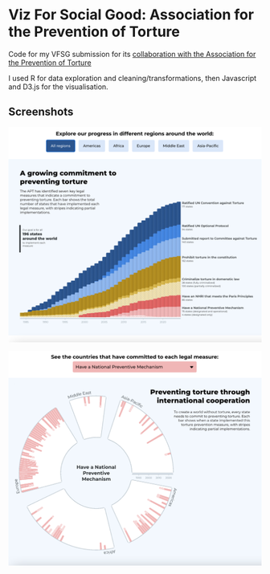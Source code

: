 # Viz For Social Good: Association for the Prevention of Torture

Code for my VFSG submission for its [collaboration with the Association for the Prevention of Torture](https://www.vizforsocialgood.com/join-a-project/2024/7/26/apt)

I used R for data exploration and cleaning/transformations, then Javascript and D3.js for the visualisation.

## Screenshots

![](screenshots/vfsg-apt-1.png)

![](screenshots/vfsg-apt-2.png)
